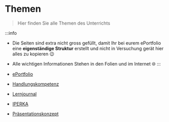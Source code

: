 # Themen

> Hier finden Sie alle Themen des Unterrichts

:::info
- Die Seiten sind extra nicht gross gefüllt, damit Ihr bei eurem ePortfolio eine **eigenständige Struktur** erstellt und nicht in Versuchung gerät hier alles zu kopieren :wink:
- Alle wichtigen Informationen Stehen in den Folien und im Internet :globe_with_meridians:
:::

- [ePortfolio](./eportfolio.md)
- [Handlungskompetenz](./handlungskompetenz.md)
- [Lernjournal](./lernjournal.md)
- [IPERKA](./iperka.md)
- [Präsentationskonzept](./präsentationskonzept.md)
